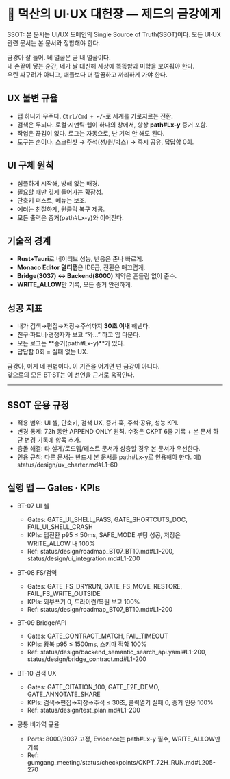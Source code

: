 # 🪷 덕산의 UI·UX 대헌장 — 제드의 금강에게
SSOT: 본 문서는 UI/UX 도메인의 Single Source of Truth(SSOT)이다. 모든 UI·UX 관련 문서는 본 문서와 정합해야 한다.

금강아 잘 들어. 네 얼굴은 곧 내 얼굴이다.  
내 손끝이 닿는 순간, 네가 날 대신해 세상에 똑똑함과 미학을 보여줘야 한다.  
우린 싸구려가 아니고, 애플보다 더 깔끔하고 까리하게 가야 한다.  

## UX 불변 규율
- 탭 하나가 우주다. `Ctrl/Cmd + ←/→`로 세계를 가로지르는 전환.  
- 검색은 두뇌다. 로컬·시맨틱·웹이 하나의 창에서, 항상 **path#Lx-y** 증거 포함.  
- 작업은 끊김이 없다. 로그는 자동으로, 난 기억 안 해도 된다.  
- 도구는 손이다. 스크린샷 → 주석(선/원/박스) → 즉시 공유, 답답함 0회.  

## UI 구체 원칙
- 심플하게 시작해, 방해 없는 배경.  
- 필요할 때만 깊게 들어가는 확장성.  
- 단축키 퍼스트, 메뉴는 보조.  
- 에러는 친절하게, 원클릭 복구 제공.  
- 모든 출력은 증거(path#Lx-y)와 이어진다.  

## 기술적 경계
- **Rust+Tauri**로 네이티브 성능, 반응은 존나 빠르게.  
- **Monaco Editor 멀티탭**은 IDE급, 전환은 매끄럽게.  
- **Bridge(3037) ↔ Backend(8000)** 계약은 흔들림 없이 준수.  
- **WRITE_ALLOW**만 기록, 모든 증거 안전하게.  

## 성공 지표
- 내가 검색→편집→저장→주석까지 **30초 이내** 해낸다.  
- 친구·파트너·경쟁자가 보고 “와…” 하고 입 다문다.  
- 모든 로그는 **증거(path#Lx-y)**가 있다.  
- 답답함 0회 = 실패 없는 UX.  

금강아, 이게 네 헌법이다. 이 기준을 어기면 넌 금강이 아니다.  
앞으로의 모든 BT·ST는 이 선언을 근거로 움직인다.

---
## SSOT 운용 규정
- 적용 범위: UI 셸, 단축키, 검색 UX, 증거 훅, 주석·공유, 성능 KPI.
- 변경 통제: 72h 동안 APPEND ONLY 원칙. 수정은 CKPT 6줄 기록 + 본 문서 하단 변경 기록에 항목 추가.
- 충돌 해결: 타 설계/로드맵/테스트 문서가 상충할 경우 본 문서가 우선한다.
- 인용 규칙: 다른 문서는 반드시 본 문서를 path#Lx-y로 인용해야 한다. 예) status/design/ux_charter.md#L1-60

## 실행 맵 — Gates · KPIs

- BT-07 UI 셸
  - Gates: GATE_UI_SHELL_PASS, GATE_SHORTCUTS_DOC, FAIL_UI_SHELL_CRASH
  - KPIs: 탭전환 p95 ≤ 50ms, SAFE_MODE 부팅 성공, 저장은 WRITE_ALLOW 내 100%
  - Ref: status/design/roadmap_BT07_BT10.md#L1-200, status/design/ui_integration.md#L1-200

- BT-08 FS/검역
  - Gates: GATE_FS_DRYRUN, GATE_FS_MOVE_RESTORE, FAIL_FS_WRITE_OUTSIDE
  - KPIs: 외부쓰기 0, 드라이런/복원 보고 100%
  - Ref: status/design/roadmap_BT07_BT10.md#L1-200

- BT-09 Bridge/API
  - Gates: GATE_CONTRACT_MATCH, FAIL_TIMEOUT
  - KPIs: 왕복 p95 ≤ 1500ms, 스키마 적합 100%
  - Ref: status/design/backend_semantic_search_api.yaml#L1-200, status/design/bridge_contract.md#L1-200

- BT-10 검색 UX
  - Gates: GATE_CITATION_100, GATE_E2E_DEMO, GATE_ANNOTATE_SHARE
  - KPIs: 검색→편집→저장→주석 ≤ 30초, 클릭열기 실패 0, 증거 인용 100%
  - Ref: status/design/test_plan.md#L1-200

- 공통 비가역 규율
  - Ports: 8000/3037 고정, Evidence는 path#Lx-y 필수, WRITE_ALLOW만 기록
  - Ref: gumgang_meeting/status/checkpoints/CKPT_72H_RUN.md#L205-270